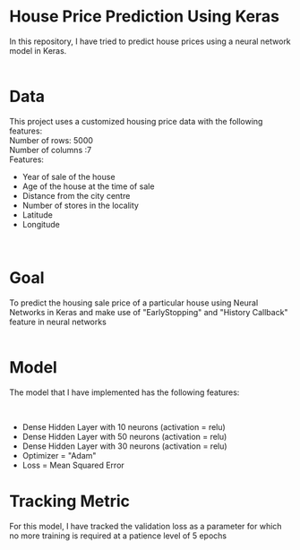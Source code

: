 # House Price Prediction Using Keras
 
 In this repository, I have tried to predict house prices using a neural network model in Keras.
 <br/>
 <br/>
 # Data
 This project uses a customized housing price data with the following features:<br/>
 Number of rows: 5000<br/>
 Number of columns :7<br/>
 Features:<br/>
 
 - Year of sale of the house
 - Age of the house at the time of sale
 - Distance from the city centre
 - Number of stores in the locality
 - Latitude
 - Longitude
 <br/>
 
# Goal
 
To predict the housing sale price of a particular house using Neural Networks in Keras and make use of "EarlyStopping" and "History Callback" feature in neural networks
<br/>
<br/>

# Model

The model that I have implemented has the following features:

<br/>

- Dense Hidden Layer with 10 neurons (activation = relu)
- Dense Hidden Layer with 50 neurons (activation = relu)
- Dense Hidden Layer with 30 neurons (activation = relu)
- Optimizer = "Adam"
- Loss = Mean Squared Error

# Tracking Metric

For this model, I have tracked the validation loss as a parameter for which no more training is required at a patience level of 5 epochs





 
